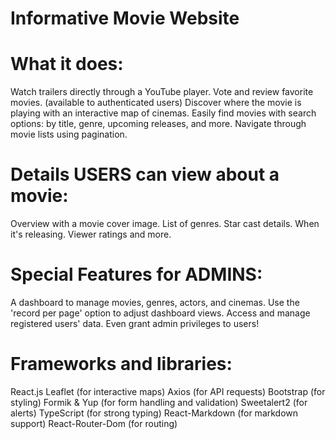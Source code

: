 # Informative Movie Website

# What it does:
Watch trailers directly through a YouTube player.
Vote and review favorite movies. (available to authenticated users)
Discover where the movie is playing with an interactive map of cinemas.
Easily find movies with search options: by title, genre, upcoming releases, and more.
Navigate through movie lists using pagination.

# Details USERS can view about a movie:
Overview with a movie cover image.
List of genres.
Star cast details.
When it's releasing.
Viewer ratings and more.

# Special Features for ADMINS:
A dashboard to manage movies, genres, actors, and cinemas.
Use the 'record per page' option to adjust dashboard views.
Access and manage registered users' data. Even grant admin privileges to users!

# Frameworks and libraries: 
React.js
Leaflet (for interactive maps)
Axios (for API requests)
Bootstrap (for styling)
Formik & Yup (for form handling and validation)
Sweetalert2 (for alerts)
TypeScript (for strong typing)
React-Markdown (for markdown support)
React-Router-Dom (for routing)
